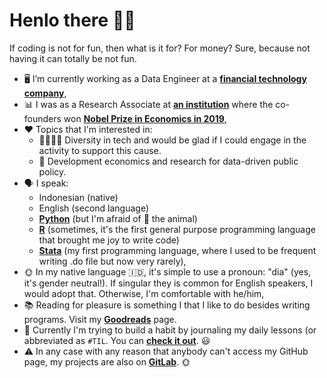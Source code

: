 # Henlo there 👋🏽

If coding is not for fun, then what is it for? For money? Sure, because not having it can totally be not fun.

- 🖥 I’m currently working as a Data Engineer at a [<strong>financial technology company</strong>](https://www.ovo.id/about),
- 📊 I was as a Research Associate at [<strong>an institution</strong>](https://www.povertyactionlab.org/) where the co-founders won [<strong>Nobel Prize in Economics in 2019</strong>](https://www.nobelprize.org/prizes/economic-sciences/2019/press-release/),
- ♥ Topics that I'm interested in:
  - 👩🏽‍💻🌈 Diversity in tech and would be glad if I could engage in the activity to support this cause.
  - 📢 Development economics and research for data-driven public policy.
- 🗣 I speak:
  - Indonesian (native)
  - English (second language)
  - [<strong>Python</strong>](https://www.python.org/) (but I'm afraid of 🐍 the animal)
  - [<strong>R</strong>](https://cran.r-project.org/) (sometimes, it's the first general purpose programming language that brought me joy to write code)
  - [<strong>Stata</strong>](https://www.stata.com/) (my first programming language, where I used to be frequent writing .do file but now very rarely),
- 🌞 In my native language :indonesia:, it's simple to use a pronoun: "dia" (yes, it's gender neutral!). If singular they is common for English speakers, I would adopt that. Otherwise, I'm comfortable with he/him,
- 📚 Reading for pleasure is something I that I like to do besides writing programs. Visit my [<strong>Goodreads</strong>](https://www.goodreads.com/user/show/31603929-lukman-edwindra) page.
- 🎼 Currently I'm trying to build a habit by journaling my daily lessons (or abbreviated as `#TIL`. You can [<strong>check it out</strong>](https://github.com/ledwindra/today-i-learned). 😃
- ⚠ In any case with any reason that anybody can't access my GitHub page, my projects are also on [<strong>GitLab</strong>](https://gitlab.com/ledwindra/). 🌞
<!--
**ledwindra/ledwindra** is a ✨ _special_ ✨ repository because its `README.md` (this file) appears on your GitHub profile.

